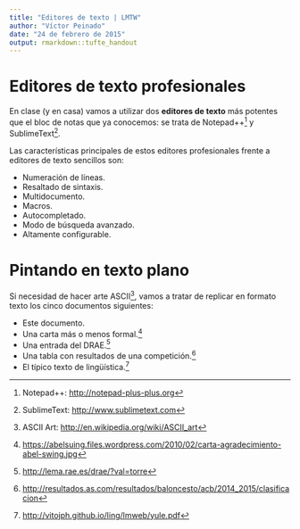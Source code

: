 ```yaml
---
title: "Editores de texto | LMTW"
author: "Víctor Peinado"
date: "24 de febrero de 2015"
output: rmarkdown::tufte_handout
---
```


# Editores de texto profesionales

En clase (y en casa) vamos a utilizar dos **editores de texto** más potentes que el bloc de notas que ya conocemos: se trata de Notepad++[^notepad] y SublimeText[^sublimetext].

Las características principales de estos editores profesionales frente a editores de texto sencillos son:

- Numeración de líneas.
- Resaltado de sintaxis.
- Multidocumento.
- Macros.
- Autocompletado.
- Modo de búsqueda avanzado.
- Altamente configurable.


# Pintando en texto plano

Si necesidad de hacer arte ASCII[^asciiart], vamos a tratar de replicar en formato texto los cinco documentos siguientes:

- Este documento.
- Una carta más o menos formal.[^carta]
- Una entrada del DRAE.[^drae]
- Una tabla con resultados de una competición.[^tabla]
- El típico texto de lingüística.[^yule]


[^notepad]: Notepad++: http://notepad-plus-plus.org

[^sublimetext]: SublimeText: http://www.sublimetext.com

[^asciiart]: ASCII Art: http://en.wikipedia.org/wiki/ASCII_art

[^carta]: https://abelsuing.files.wordpress.com/2010/02/carta-agradecimiento-abel-swing.jpg

[^drae]: http://lema.rae.es/drae/?val=torre

[^tabla]: http://resultados.as.com/resultados/baloncesto/acb/2014_2015/clasificacion

[^yule]: http://vitojph.github.io/ling/lmweb/yule.pdf